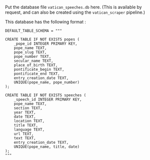 Put the database file `vatican_speeches.db` here.  (This is available by request, and can also be created using the `vatican_scraper` pipeline.)

This database has the following format :

```
DEFAULT_TABLE_SCHEMA = """

CREATE TABLE IF NOT EXISTS popes (
    _pope_id INTEGER PRIMARY KEY,
    pope_name TEXT,
    pope_slug TEXT,
    pope_number TEXT,
    secular_name TEXT,
    place_of_birth TEXT,
    pontificate_begin TEXT,
    pontificate_end TEXT,
    entry_creation_date TEXT,
    UNIQUE(pope_name, pope_number)
);

CREATE TABLE IF NOT EXISTS speeches (
    _speech_id INTEGER PRIMARY KEY,
    pope_name TEXT,
    section TEXT,
    year TEXT,
    date TEXT,
    location TEXT,
    title TEXT,
    language TEXT,
    url TEXT,
    text TEXT,
    entry_creation_date TEXT,
    UNIQUE(pope_name, title, date)
);
"""
```